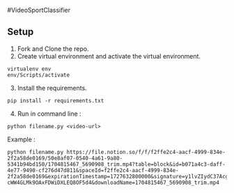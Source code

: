 #VideoSportClassifier
## Setup 
1. Fork and Clone the repo.
2. Create virtual environment and activate the virtual environment.
```
virtualenv env
env/Scripts/activate
```
3. Install the requirements.
```
pip install -r requirements.txt
```
4. Run in command line :
```
python filename.py <video-url>
```
Example : 
```
python filename.py https://file.notion.so/f/f/f2ffe2c4-aacf-4999-834e-2f2a58de0169/50e8af07-0540-4a61-9a80-5341b94bd150/1704815467_5690908_trim.mp4?table=block&id=b071a4c3-daff-4e77-9490-cf276d47d811&spaceId=f2ffe2c4-aacf-4999-834e-2f2a58de0169&expirationTimestamp=1727632800000&signature=y1lvZIydC37Acgr-cWW4GLMk9OAxFDWiDXLEQ8OF5d4&downloadName=1704815467_5690908_trim.mp4
```
